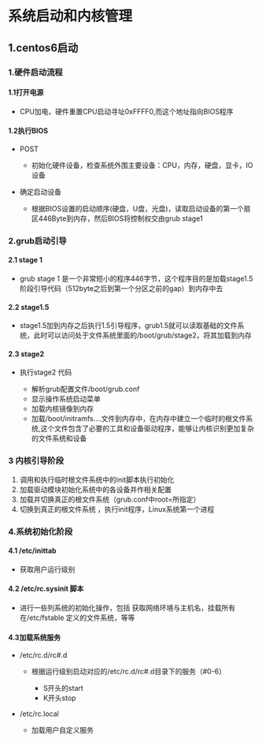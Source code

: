 # 系统启动和内核管理

## 1.centos6启动

### 1.硬件启动流程

#### 1.1打开电源

- CPU加电，硬件重置CPU启动寻址0xFFFF0,而这个地址指向BIOS程序

#### 1.2执行BIOS

- POST

	- 初始化硬件设备，检查系统外围主要设备：CPU，内存，硬盘，显卡，IO设备

- 确定启动设备

	- 根据BIOS设置的启动顺序(硬盘，U盘，光盘)，读取启动设备的第一个扇区446Byte到内存，然后BIOS将控制权交由grub stage1

### 2.grub启动引导

#### 2.1 stage 1

- grub stage 1 是一个非常短小的程序446字节，这个程序目的是加载stage1.5阶段引导代码（512byte之后到第一个分区之前的gap）到内存中去

#### 2.2 stage1.5

- stage1.5加到内存之后执行1.5引导程序，grub1.5就可以读取基础的文件系统，此时可以访问处于文件系统里面的/boot/grub/stage2，将其加载到内存

#### 2.3 stage2

- 执行stage2 代码

	- 解析grub配置文件/boot/grub.conf
	- 显示操作系统启动菜单
	- 加载内核镜像到内存
	- 加载/boot/initramfs....文件到内存中，在内存中建立一个临时的根文件系统,这个文件包含了必要的工具和设备驱动程序，能够让内核识别更加复杂的文件系统和设备

### 3 内核引导阶段

1. 调用和执行临时根文件系统中的init脚本执行初始化
2. 加载驱动模块初始化系统中的各设备并作相关配置
3. 加载并切换真正的根文件系统（grub.conf中root=所指定）
4. 切换到真正的根文件系统 ，执行init程序，Linux系统第一个进程

### 4.系统初始化阶段

#### 4.1 /etc/inittab

- 获取用户运行级别

#### 4.2 /etc/rc.sysinit 脚本

- 进行一些列系统的初始化操作，包括 获取网络环境与主机名，挂载所有在/etc/fstable 定义的文件系统，等等

#### 4.3加载系统服务

-  /etc/rc.d/rc#.d

	- 根据运行级别启动对应的/etc/rc.d/rc#.d目录下的服务（#0-6）

		- S开头的start
		- K开头stop

- /etc/rc.local

	- 加载用户自定义服务
